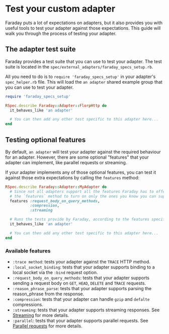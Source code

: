 # Test your custom adapter

Faraday puts a lot of expectations on adapters, but it also provides you with useful tools to test your adapter
against those expectations. This guide will walk you through the process of testing your adapter.

## The adapter test suite

Faraday provides a test suite that you can use to test your adapter.
The test suite is located in the `spec/external_adapters/faraday_specs_setup.rb`.

All you need to do is to `require 'faraday_specs_setup'` in your adapter's `spec_helper.rb` file.
This will load the `an adapter` shared example group that you can use to test your adapter.

```ruby
require 'faraday_specs_setup'

RSpec.describe Faraday::Adapter::FlorpHttp do
  it_behaves_like 'an adapter'

  # You can then add any other test specific to this adapter here...
end
```

## Testing optional features

By default, `an adapter` will test your adapter against the required behaviour for an adapter.
However, there are some optional "features" that your adapter can implement, like parallel requests or streaming.

If your adapter implements any of those optional features, you can test it against those extra expectations
by calling the `features` method:

```ruby
RSpec.describe Faraday::Adapter::MyAdapter do
  # Since not all adapters support all the features Faraday has to offer, you can use
  # the `features` method to turn on only the ones you know you can support.
  features :request_body_on_query_methods,
           :compression,
           :streaming

  # Runs the tests provide by Faraday, according to the features specified above.
  it_behaves_like 'an adapter'

  # You can then add any other test specific to this adapter here...
end
```

### Available features

* `:trace method`: tests your adapter against the `TRACE` HTTP method.
* `:local_socket_binding`: tests that your adapter supports binding to a local socket via the `:bind` request option.
* `:request_body_on_query_methods`: tests that your adapter supports sending a request body on `GET`, `HEAD`, `DELETE` and `TRACE` requests.
* `:reason_phrase_parse`: tests that your adapter supports parsing the reason_phrase from the response.
* `:compression`: tests that your adapter can handle `gzip` and `defalte` compressions.
* `:streaming`: tests that your adapter supports streaming responses. See [Streaming][streaming] for more details.
* `:parallel`: tests that your adapter supports parallel requests. See [Parallel requests][parallel] for more details.

[streaming]: /adapters/custom/streaming.md
[parallel]: /adapters/custom/parallel-requests.md
